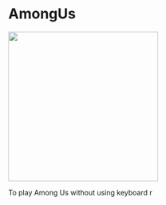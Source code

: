 # AmongUs

<img src="https://i.ibb.co/5WZQJCR/image.png" width="300"/>


To play Among Us without using keyboard
r
